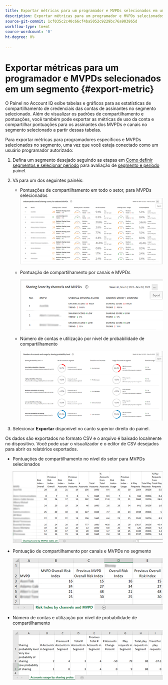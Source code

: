 ```yaml
---
title: Exportar métricas para um programador e MVPDs selecionados em um segmento
description: Exportar métricas para um programador e MVPDs selecionados em um segmento
source-git-commit: 1cf035c2c40c66cf4ba5052c9229bc76a903865d
workflow-type: tm+mt
source-wordcount: '0'
ht-degree: 0%

---
```


# Exportar métricas para um programador e MVPDs selecionados em um segmento {#export-metric}

O Painel no Account IQ exibe tabelas e gráficos para as estatísticas de compartilhamento de credenciais das contas de assinantes no segmento selecionado. Além de visualizar os padrões de compartilhamento e pontuações, você também pode exportar as métricas de uso da conta e compartilhar pontuações para os assinantes dos MVPDs e canais no segmento selecionado a partir dessas tabelas.

Para exportar métricas para programadores específicos e MVPDs selecionados no segmento, uma vez que você esteja conectado como um usuário programador autorizado:

1. Defina um segmento desejado seguindo as etapas em [Como definir segmentos e selecionar período](/help/AccountIQ/howto-select-segment-timeframe.md) para avaliação de [segmento e período](/help/AccountIQ/segments-timeframe.md) painel.

1. Vá para um dos seguintes painéis:

   * Pontuações de compartilhamento em todo o setor, para MVPDs selecionados
      ![](assets/ind-sharpanel-export-option.png)

   * Pontuação de compartilhamento por canais e MVPDs

      ![](assets/sharscorepanel-export-option.png)

   * Número de contas e utilização por nível de probabilidade de compartilhamento

      ![](assets/usage-panel-export-option.png)

1. Selecionar **Exportar** disponível no canto superior direito do painel.

Os dados são exportados no formato CSV e o arquivo é baixado localmente no dispositivo. Você pode usar o visualizador e o editor de CSV desejados para abrir os relatórios exportados.

* Pontuações de compartilhamento no nível do setor para MVPDs selecionados

   ![](assets/export-ind-sharing-score.png)

* Pontuação de compartilhamento por canais e MVPDs no segmento

   ![](assets/export-risk-index-by-mvpdchannels.png)

* Número de contas e utilização por nível de probabilidade de compartilhamento

   ![](assets/export-acc-usage.png)
